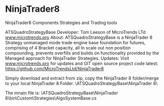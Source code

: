 # NinjaTrader8
NinjaTrader8 Components Strategies and Trading tools

ATSQuadroStrategyBase
Developer: Tom Leeson of MicroTrends LTd www.microtrends.pro
About: ATSQuadroStrategyBase is a NinjaTrader 8 Strategy unmanaged mode trade engine base foundation for futures, comprising of 4 Bracket capacity, all In scale out non position compounding,  prevents overfills and builds on functionality provided by the Managed approach for NinjaTrader Strategies. 
Updates: Visit www.microtrends.pro for updates and GIT open source project code latest: https://github.com/MicroTrendsLtd/NinjaTrader8

Simply download and extract from zip, copy the NinjaTrader 8 folder/merge to your local NinjaTrader 8 Folder.
\ATSQuadroStrategyBase\NinjaTrader 8\

The mnain file is:
\ATSQuadroStrategyBase\NinjaTrader 8\bin\Custom\Strategies\AlgoSystemBase.cs

